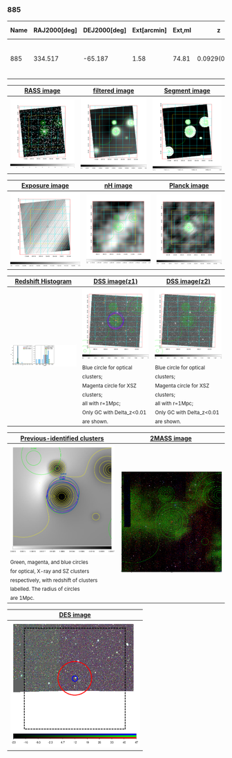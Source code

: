 <div STYLE="page-break-after: always;"></div>

### 885

|Name|RAJ2000[deg]|DEJ2000[deg] |Ext[arcmin]| Ext,ml | z | z_src| C|GC(XSZ,Delta_z<0.01)| GC(OPT,Delta_z<0.01)|GC| R_sig[arcmin] | R500[arcmin] | R500[Mpc]| CRsig[c/s] | CR500[c/s] |L500[1E44 erg/s]|F500[1E-12 erg/s/cm^2]| M500[1E14 Msun]|Tx[keV]|Cnt_sig|Beta|Rc[arcmin]|Comment|Alias|
|---|---|---|---|---|---|------|---|--------|---------|----------|---|---|---|---|---|---|---|---|---|---|---|---|---|---|
|885| 334.517| -65.187| 1.58| 74.81| 0.0929(0.006)| z1, z_xsz| B| B15, MCXC, PSZ2, Tar| N, W| B15, MCXC, N, PSZ2, Tar, W| 11.238| 9.848| 1.021| 0.443(0.043)| 0.435(0.043)| 1.838(0.091)| 8.480(0.421)| 3.30(0.08)| 4.61(0.07)| 183.1| 0.662(-0.069+0.095)| 2.597(-0.582+0.708)| -| k132|

|[RASS image](../image/885/885_img.pdf)|[filtered image](../image/885/885_fil.pdf)|[Segment image](../image/885/885_seg.pdf)|
|-------------------|--------------------|-------------------|
| <img src="../image/885/885_img.png" width="300">  | <img src="../image/885/885_fil.png" width="300">   | <img src="../image/885/885_seg.png" width="300">  |

|[Exposure image](../image/885/885_mex.pdf)| [nH image](../image/885/885_nh.pdf)| [Planck image](../image/885/885_p.pdf)|
|-------------------|--------------------|-------------------|
|<img src="../image/885/885_mex.png" width="300">   | <img src="../image/885/885_nh.png" width="300">    | <img src="../image/885/885_p.png" width="300"> |

|[Redshift Histogram](../image/885/885_zg.pdf) | [DSS image(z1)](../image/885/885_dss_z1.pdf)      |  [DSS image(z2)](../image/885/885_dss_z2.pdf)    |
|-------------------|--------------------|-------------------|
|<img src="../image/885/885_zg.png" width="300"> |<img src="../image/885/885_dss_z1.png" width="300"> <sub><br>Blue circle for optical clusters; <br>Magenta circle for XSZ clusters; <br>all with r=1Mpc; <br>Only GC with Delta_z<0.01 are shown. </sub>| <img src="../image/885/885_dss_z2.png" width="300"><sub><br>Blue circle for optical clusters; <br>Magenta circle for XSZ clusters; <br>all with r=1Mpc; <br>Only GC with Delta_z<0.01 are shown. </sub> |

|[Previous-identified clusters](../image/885/885_gc.pdf) | [2MASS image](../image/885/885_2mass.pdf)      |
|-------------------|-------------------|
|<img src=../image/885/885_gc.png width="300"> <br><sub>Green, magenta, and blue circles <br>for optical, X-ray and SZ clusters <br>respectively, with redshift of clusters <br>labelled. The radius of circles <br>are 1Mpc.</sub>|<img src="../image/885/885_2mass.png" width="300">  |

|[DES image](../image/885/885_des.pdf)   |
|-------------------|
| <img src="../image/885/885_des.png" width="300">  |
